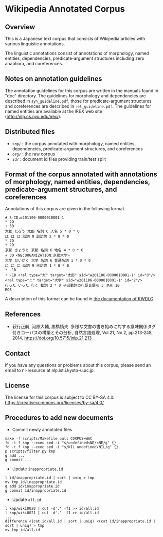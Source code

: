 # Wikipedia Annotated Corpus

## Overview

This is a Japanese text corpus that consists of Wikipedia articles with various linguistic annotations.

The linguistic annotations consist of annotations of morphology, named entities, dependencies, predicate-argument structures including zero anaphora, and coreferences.

## Notes on annotation guidelines

The annotation guidelines for this corpus are written in the manuals found in "doc" directory. The guidelines for morphology and dependencies are described in `syn_guideline.pdf`, those for predicate-argument structures and coreferences are described in `rel_guideline.pdf`.
The guidelines for named entities are available at the IREX web site (<http://nlp.cs.nyu.edu/irex/>).

## Distributed files

- `knp/` : the corpus annotated with morphology, named entities, dependencies, predicate-argument structures, and coreferences
- `org/` : the raw corpus
- `id/` : document id files providing train/test split

## Format of the corpus annotated with annotations of morphology, named entities, dependencies, predicate-argument structures, and coreferences

Annotations of this corpus are given in the following format.

```text
# S-ID:w201106-0000010001-1
* 2D
+ 3D
太郎 たろう 太郎 名詞 6 人名 5 * 0 * 0
は は は 助詞 9 副助詞 2 * 0 * 0
* 2D
+ 2D
京都 きょうと 京都 名詞 6 地名 4 * 0 * 0
+ 3D <NE:ORGANIZATION:京都大学>
大学 だいがく 大学 名詞 6 普通名詞 1 * 0 * 0
に に に 助詞 9 格助詞 1 * 0 * 0
* -1D
+ -1D <rel type="ガ" target="太郎" sid="w201106-0000010001-1" id="0"/><rel type="ニ" target="大学" sid="w201106-0000010001-1" id="2"/>
行った いった 行く 動詞 2 * 0 子音動詞カ行促音便形 3 タ形 10
EOS
```

A description of this format can be found in [the documentation of KWDLC](https://github.com/ku-nlp/KWDLC#format-of-the-corpus-annotated-with-annotations-of-morphology-named-entities-dependencies-predicate-argument-structures-and-coreferences).

## References

- 萩行正嗣, 河原大輔, 黒橋禎夫. 多様な文書の書き始めに対する意味関係タグ付きコーパスの構築とその分析, 自然言語処理, Vol.21, No.2, pp.213-248, 2014. <https://doi.org/10.5715/jnlp.21.213>

## Contact

If you have any questions or problems about this corpus, please send an email to nl-resource at nlp.ist.i.kyoto-u.ac.jp.

## License

The license for this corpus is subject to CC BY-SA 4.0.
https://creativecommons.org/licenses/by-sa/4.0/

## Procedures to add new documents

- Commit newly annotated files

```shell
make -f scripts/Makefile pull CORPUS=WAC
fd -t f knp --exec sed -i "s/undefined<NE/<NE/g" {}
fd -t f knp --exec sed -i "s/NIL undefined/NIL/g" {}
p scripts/filter.py knp
g add ...
g commit ...

```

- Update `inappropriate.id`

```shell
l id/inappropriate.id | sort | uniq > tmp
mv tmp id/inappropriate.id
g add id/inappropriate.id
g commit id/inappropriate.id
```

- Update `all.id`

```shell
l knp/wiki0020 | cut -d'.' -f1 >> id/all.id
l knp/wiki0021 | cut -d'.' -f1 >> id/all.id
...
difference <(cat id/all.id | sort | uniq) <(cat id/inappropriate.id | sort | uniq) > tmp
mv tmp id/all.id
```
